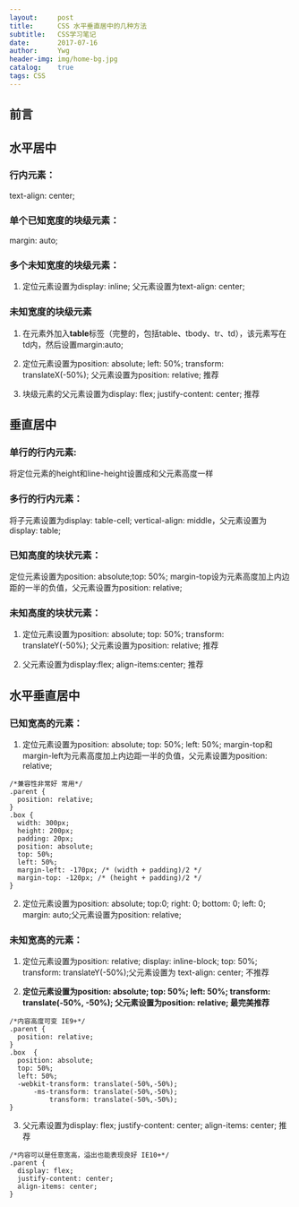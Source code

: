 ```yaml
---
layout:     post
title:      CSS 水平垂直居中的几种方法
subtitle:   CSS学习笔记
date:       2017-07-16
author:     Ywg
header-img: img/home-bg.jpg
catalog:    true
tags: CSS
---
```


## 前言

## 水平居中
### 行内元素：
text-align: center;
### 单个已知宽度的块级元素：
  margin: auto;
### 多个未知宽度的块级元素：
1. 定位元素设置为display: inline; 父元素设置为text-align: center;

### 未知宽度的块级元素 
1. 在元素外加入**table**标签（完整的，包括table、tbody、tr、td），该元素写在td内，然后设置margin:auto;

2. 定位元素设置为position: absolute; left: 50%; transform: translateX(-50%); 父元素设置为position: relative; 推荐

3. 块级元素的父元素设置为display: flex; justify-content: center; 推荐

## 垂直居中
### 单行的行内元素:
将定位元素的height和line-height设置成和父元素高度一样 

### 多行的行内元素：
将子元素设置为display: table-cell; vertical-align: middle，父元素设置为display: table; 

### 已知高度的块状元素：
定位元素设置为position: absolute;top: 50%; margin-top设为元素高度加上内边距的一半的负值，父元素设置为position: relative;

### 未知高度的块状元素：
1. 定位元素设置为position: absolute; top: 50%; transform: translateY(-50%); 父元素设置为position: relative; 推荐

2. 父元素设置为display:flex; align-items:center; 推荐

## 水平垂直居中
### 已知宽高的元素：
1. 定位元素设置为position: absolute; top: 50%; left: 50%; margin-top和margin-left为元素高度加上内边距一半的负值，父元素设置为position: relative; 
```
/*兼容性非常好 常用*/
.parent {
  position: relative;
}
.box {
  width: 300px;
  height: 200px;
  padding: 20px;
  position: absolute;
  top: 50%; 
  left: 50%;
  margin-left: -170px; /* (width + padding)/2 */
  margin-top: -120px; /* (height + padding)/2 */
}
```
2. 定位元素设置为position: absolute; top:0; right: 0; bottom: 0; left: 0; margin: auto;父元素设置为position: relative;

### 未知宽高的元素：
1. 定位元素设置为position: relative; display: inline-block; top: 50%; transform: translateY(-50%);父元素设置为 text-align: center; 不推荐

2. **定位元素设置为position: absolute; top: 50%; left: 50%; transform: translate(-50%, -50%); 父元素设置为position: relative; 最完美推荐**
```
/*内容高度可变 IE9+*/
.parent {
  position: relative;
}
.box  {
  position: absolute;
  top: 50%; 
  left: 50%;
  -webkit-transform: translate(-50%,-50%);
      -ms-transform: translate(-50%,-50%);
          transform: translate(-50%,-50%);
}
```
3. 父元素设置为display: flex; justify-content: center; align-items: center; 推荐
```
/*内容可以是任意宽高，溢出也能表现良好 IE10+*/
.parent {
  display: flex; 
  justify-content: center; 
  align-items: center;
}
```
